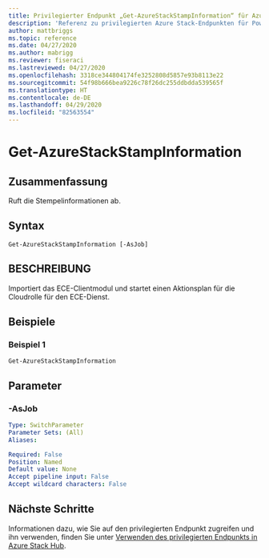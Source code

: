 ```yaml
---
title: Privilegierter Endpunkt „Get-AzureStackStampInformation“ für Azure Stack Hub
description: 'Referenz zu privilegierten Azure Stack-Endpunkten für PowerShell: Get-AzureStackStampInformation'
author: mattbriggs
ms.topic: reference
ms.date: 04/27/2020
ms.author: mabrigg
ms.reviewer: fiseraci
ms.lastreviewed: 04/27/2020
ms.openlocfilehash: 3318ce344804174fe3252808d5857e93b8113e22
ms.sourcegitcommit: 54f98b666bea9226c78f26dc255ddbdda539565f
ms.translationtype: HT
ms.contentlocale: de-DE
ms.lasthandoff: 04/29/2020
ms.locfileid: "82563554"
---
```

# <a name="get-azurestackstampinformation"></a>Get-AzureStackStampInformation

## <a name="synopsis"></a>Zusammenfassung
Ruft die Stempelinformationen ab.

## <a name="syntax"></a>Syntax

```
Get-AzureStackStampInformation [-AsJob]
```

## <a name="description"></a>BESCHREIBUNG
Importiert das ECE-Clientmodul und startet einen Aktionsplan für die Cloudrolle für den ECE-Dienst.

## <a name="examples"></a>Beispiele

### <a name="example-1"></a>Beispiel 1
```
Get-AzureStackStampInformation
```

## <a name="parameters"></a>Parameter

### <a name="-asjob"></a>-AsJob


```yaml
Type: SwitchParameter
Parameter Sets: (All)
Aliases:

Required: False
Position: Named
Default value: None
Accept pipeline input: False
Accept wildcard characters: False
```


## <a name="next-steps"></a>Nächste Schritte

Informationen dazu, wie Sie auf den privilegierten Endpunkt zugreifen und ihn verwenden, finden Sie unter [Verwenden des privilegierten Endpunkts in Azure Stack Hub](https://docs.microsoft.com/azure-stack/operator/azure-stack-privileged-endpoint).